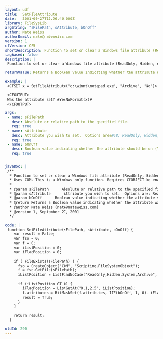 ```yaml
---
layout: udf
title:  SetFileAttribute
date:   2001-09-27T15:56:46.000Z
library: FileSysLib
argString: "sFilePath, sAttribute, bOnOff"
author: Nate Weiss
authorEmail: nate@nateweiss.com
version: 1
cfVersion: CF5
shortDescription: Function to set or clear a Windows file attribute (ReadOnly, Hidden, etc) for the specified file.
tagBased: false
description: |
 Function to set or clear a Windows file attribute (ReadOnly, Hidden, etc) for the specified file.  This is essentially just a wrapper around the Scripting.FileSystemObject's File.Attribute property.  It will work only on Windows systems.

returnValue: Returns a Boolean value indicating whether the attribute was set.

example: |
 <CFSET x = SetFileAttribute("c:\winnt\notepad.exe", "Archive", "No")>
 
 <CFOUTPUT>
 Was the attribute set? #YesNoFormat(x)#
 </CFOUTPUT>

args:
 - name: sFilePath
   desc: Absolute or relative path to the specified file.
   req: true
 - name: sAttribute
   desc: Attribute you wish to set.  Options are&#58; ReadOnly, Hidden, System, Archive.
   req: true
 - name: bOnOff
   desc: Boolean value indicating whether the attribute should be on (Yes) or off (No).
   req: true


javaDoc: |
 /**
  * Function to set or clear a Windows file attribute (ReadOnly, Hidden, etc) for the specified file.
  * Uses COM. This is a Windows only funciton. Requires CFOBJECT be enabled in the CF Administrator.
  * 
  * @param sFilePath      Absolute or relative path to the specified file. 
  * @param sAttribute      Attribute you wish to set.  Options are: ReadOnly, Hidden, System, Archive. 
  * @param bOnOff      Boolean value indicating whether the attribute should be on (Yes) or off (No). 
  * @return Returns a Boolean value indicating whether the attribute was set. 
  * @author Nate Weiss (nate@nateweiss.com) 
  * @version 1, September 27, 2001 
  */

code: |
 function SetFileAttribute(sFilePath, sAttribute, bOnOff) {
    var result = False;
    var fso = 0;
    var f = 0;
    var iListPosition = 0;
    var iFlagPosition = 0;
    
    if ( FileExists(sFilePath) ) {
      fso = CreateObject("COM", "Scripting.FileSystemObject");
      f = fso.GetFile(sFilePath);
      iListPosition = ListFindNoCase("ReadOnly,Hidden,System,Archive", sAttribute);
      
      if (iListPosition GT 0) {
        iFlagPosition = ListGetAt("0,1,2,5", iListPosition);
        f.attributes = BitMaskSet(f.attributes, IIF(bOnOff, 1, 0), iFlagPosition, 1);
        result = True;
      }
    }
   
    return result;
  }

oldId: 290
---
```


